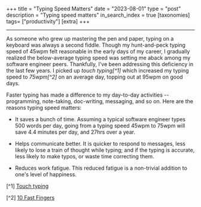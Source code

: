 +++
title = "Typing Speed Matters"
date = "2023-08-01"
type = "post" 
description = "Typing speed matters"
in_search_index = true
[taxonomies]
tags= ["productivity"]
[extra]
+++

---


As someone who grew up mastering the pen and paper, typing on a keyboard was always a second fiddle. Though my 
hunt-and-peck typing speed of 45wpm felt reasonable in the early days of my career, I gradually realized the 
below-average typing speed was setting me aback among my software engineer peers. Thankfully, I've been addressing this 
deficiency in the last few years. I picked up <cite>touch typing[^1]</cite> which increased my typing speed to 
<cite>75wpm[^2]</cite> on an average day, topping out at 95wpm on good days.

Faster typing has made a difference to my day-to-day activities -- programming, note-taking, doc-writing, 
messaging, and so on. Here are the reasons typing speed matters: 

- It saves a bunch of time. Assuming a typical software engineer types 500 words per day, going from a typing speed 
  45wpm to 75wpm will save 4.4 minutes per day, and 27hrs over a year.

- Helps communicate better. It is quicker to respond to messages, less likely to lose a train of thought 
while typing; and if the typing is accurate, less likely to make typos, or waste time correcting them.

- Reduces work fatigue. This reduced fatigue is a non-trivial addition to one's level of happiness.



[^1] [Touch typing](https://en.wikipedia.org/wiki/Touch_typing)

[^2] [10 Fast Fingers](https://10fastfingers.com)